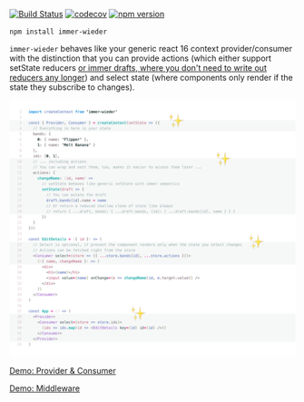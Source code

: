 [![Build Status](https://travis-ci.org/drcmda/immer-wieder.svg?branch=master)](https://travis-ci.org/drcmda/immer-wieder) [![codecov](https://codecov.io/gh/drcmda/immer-wieder/branch/master/graph/badge.svg)](https://codecov.io/gh/drcmda/immer-wieder) [![npm version](https://badge.fury.io/js/immer-wieder.svg)](https://badge.fury.io/js/immer-wieder)

    npm install immer-wieder
    
`immer-wieder` behaves like your generic react 16 context provider/consumer with the distinction that you can provide actions (which either support setState reducers [or immer drafts, where you don't need to write out reducers any longer](https://github.com/mweststrate/immer)) and select state (where components only render if the state they subscribe to changes).

[![](/assets/api.jpg)](https://codesandbox.io/s/qvm2oz51mj)

[Demo: Provider & Consumer](https://codesandbox.io/embed/qvm2oz51mj)

[Demo: Middleware](https://codesandbox.io/embed/52on3pvywl)
